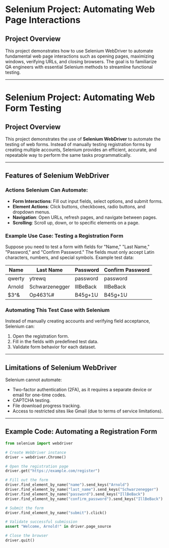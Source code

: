 # Selenium Project: Automating Web Page Interactions  

## Project Overview  
This project demonstrates how to use Selenium WebDriver to automate fundamental web page interactions such as opening pages, maximizing windows, verifying URLs, and closing browsers. The goal is to familiarize QA engineers with essential Selenium methods to streamline functional testing.

---

# Selenium Project: Automating Web Form Testing  

## Project Overview  
This project demonstrates the use of **Selenium WebDriver** to automate the testing of web forms. Instead of manually testing registration forms by creating multiple accounts, Selenium provides an efficient, accurate, and repeatable way to perform the same tasks programmatically.

---

## Features of Selenium WebDriver  

### Actions Selenium Can Automate:  
- **Form Interactions**: Fill out input fields, select options, and submit forms.  
- **Element Actions**: Click buttons, checkboxes, radio buttons, and dropdown menus.  
- **Navigation**: Open URLs, refresh pages, and navigate between pages.  
- **Scrolling**: Scroll up, down, or to specific elements on a page.  

### Example Use Case: Testing a Registration Form  
Suppose you need to test a form with fields for "Name," "Last Name," "Password," and "Confirm Password." The fields must only accept Latin characters, numbers, and special symbols. Example test data:

| **Name**   | **Last Name**      | **Password**  | **Confirm Password** |  
|------------|--------------------|---------------|-----------------------|  
| qwerty     | ytrewq             | password      | password             |  
| Arnold     | Schwarzenegger     | IllBeBack     | IllBeBack            |  
| $3^&       | Op463%#            | B45g+1U       | B45g+1U              |  

### Automating This Test Case with Selenium  
Instead of manually creating accounts and verifying field acceptance, Selenium can:  
1. Open the registration form.  
2. Fill in the fields with predefined test data.  
3. Validate form behavior for each dataset.  

---

## Limitations of Selenium WebDriver  

Selenium cannot automate:  
- Two-factor authentication (2FA), as it requires a separate device or email for one-time codes.  
- CAPTCHA testing.  
- File download progress tracking.  
- Access to restricted sites like Gmail (due to terms of service limitations).

---

## Example Code: Automating a Registration Form  
```python
from selenium import webdriver

# Create WebDriver instance
driver = webdriver.Chrome()

# Open the registration page
driver.get("https://example.com/register")

# Fill out the form
driver.find_element_by_name("name").send_keys("Arnold")
driver.find_element_by_name("last_name").send_keys("Schwarzenegger")
driver.find_element_by_name("password").send_keys("IllBeBack")
driver.find_element_by_name("confirm_password").send_keys("IllBeBack")

# Submit the form
driver.find_element_by_name("submit").click()

# Validate successful submission
assert "Welcome, Arnold!" in driver.page_source

# Close the browser
driver.quit()
